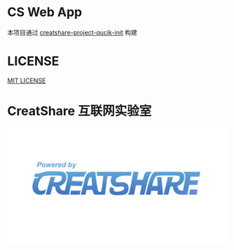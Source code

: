 # CS Web App

本项目通过 [creatshare-project-qucik-init](https://github.com/creatshare-demos/creatshare-project-quick-init) 构建

# LICENSE

[MIT LICENSE](./LICENSE)

# CreatShare 互联网实验室

![CreatShare-logo-powerby.png](./CreatShare-logo-powerby.png)